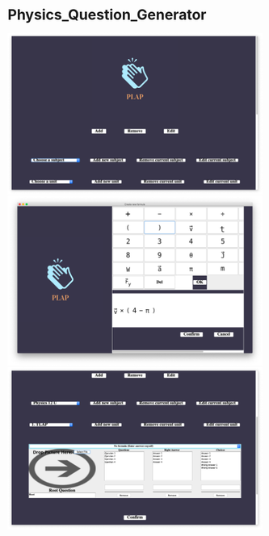 # Physics_Question_Generator

![QuizEditor Photo 1](demo/QuizEditor/1.png)
![QuizEditor Photo 5](demo/QuizEditor/5.png)
![QuizEditor Photo 8](demo/QuizEditor/8.png)
